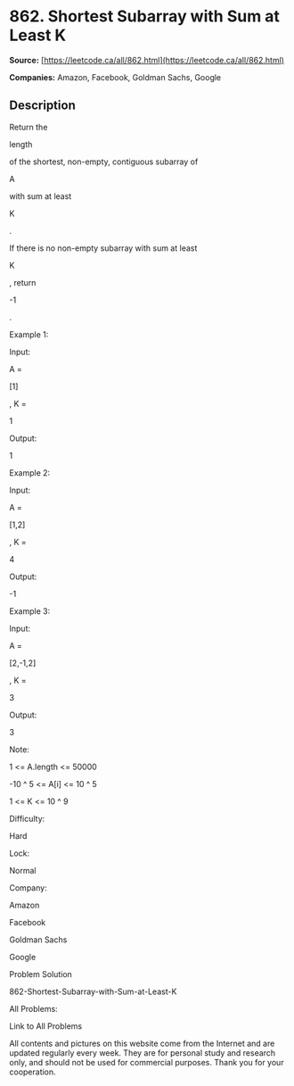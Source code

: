 # 862. Shortest Subarray with Sum at Least K

**Source:** [https://leetcode.ca/all/862.html](https://leetcode.ca/all/862.html)

**Companies:** Amazon, Facebook, Goldman Sachs, Google

## Description

Return the

length

of the shortest, non-empty, contiguous subarray of

A

with sum at least

K

.

If there is no non-empty subarray with sum at least

K

, return

-1

.

Example 1:

Input:

A =

[1]

, K =

1

Output:

1

Example 2:

Input:

A =

[1,2]

, K =

4

Output:

-1

Example 3:

Input:

A =

[2,-1,2]

, K =

3

Output:

3

Note:

1 <= A.length <= 50000

-10 ^ 5 <= A[i] <= 10 ^ 5

1 <= K <= 10 ^ 9

Difficulty:

Hard

Lock:

Normal

Company:

Amazon

Facebook

Goldman Sachs

Google

Problem Solution

862-Shortest-Subarray-with-Sum-at-Least-K

All Problems:

Link to All Problems

All contents and pictures on this website come from the Internet and are updated regularly every week. They are for personal study and research only, and should not be used for commercial purposes. Thank you for your cooperation.

